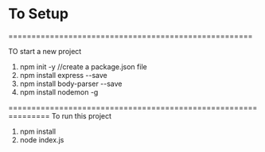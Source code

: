 <h1> To Setup</h1>
=====================================================

TO start a new project
1. npm init -y  //create a package.json file
2. npm install express --save
3. npm install body-parser --save
4. npm install nodemon -g 


===============================================================
To run this project

1. npm install
2. node index.js